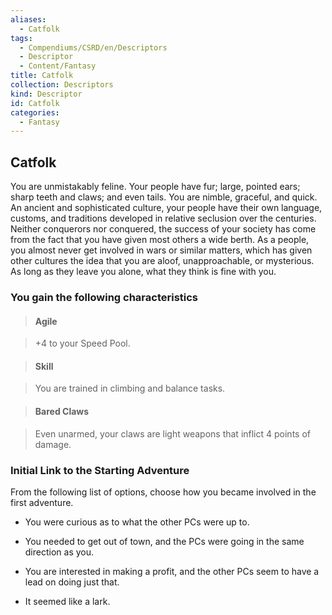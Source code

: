```yaml
---
aliases:
  - Catfolk
tags:
  - Compendiums/CSRD/en/Descriptors
  - Descriptor
  - Content/Fantasy
title: Catfolk
collection: Descriptors
kind: Descriptor
id: Catfolk
categories:
  - Fantasy
---
```

## Catfolk    
You are unmistakably feline. Your people have fur; large, pointed ears; sharp teeth and claws; and even tails. You are nimble, graceful, and quick. An ancient and sophisticated culture, your people have their own language, customs, and traditions developed in relative seclusion over the centuries. Neither conquerors nor conquered, the success of your society has come from the fact that you have given most others a wide berth. As a people, you almost never get involved in wars or similar matters, which has given other cultures the idea that you are aloof, unapproachable, or mysterious. As long as they leave you alone, what they think is fine with you.  
### You gain the following characteristics    
> #### Agile  
> +4 to your Speed Pool.    
  
> #### Skill  
> You are trained in climbing and balance tasks.    
  
> #### Bared Claws  
> Even unarmed, your claws are light weapons that inflict 4 points of damage.    
  
### Initial Link to the Starting Adventure    
From the following list of options, choose how you became involved in the first adventure.    
- You were curious as to what the other PCs were up to.    
- You needed to get out of town, and the PCs were going in the same direction as you.    
- You are interested in making a profit, and the other PCs seem to have a lead on doing just that.    
- It seemed like a lark.  
